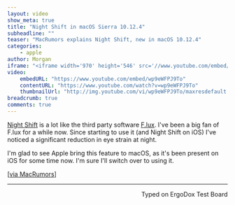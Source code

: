 ```yaml
---
layout: video
show_meta: true
title: "Night Shift in macOS Sierra 10.12.4"
subheadline: ""
teaser: "MacRumors explains Night Shift, new in macOS 10.12.4"
categories:
    - apple
author: Morgan
iframe: "<iframe width='970' height='546' src='//www.youtube.com/embed/wp9eWFPJ9To' frameborder='0' allowfullscreen></iframe>"
video:
    embedURL: "https://www.youtube.com/embed/wp9eWFPJ9To"
    contentURL: "https://www.youtube.com/watch?v=wp9eWFPJ9To"
    thumbnailUrl: "http://img.youtube.com/vi/wp9eWFPJ9To/maxresdefault.jpg"
breadcrumb: true
comments: true
---
```


[Night Shift](http://www.imore.com/night-shift-ios-93-explained) is a lot like the third party software [F.lux](https://justgetflux.com/). I've been a big fan of F.lux for a while now. Since starting to use it (and Night Shift on iOS) I've noticed a significant reduction in eye strain at night.

I'm glad to see Apple bring this feature to macOS, as it's been present on iOS for some time now. I'm sure I'll switch over to using it.

[[via MacRumors](https://www.macrumors.com/2017/03/27/apple-releases-macos-sierra-10-12-4/)]

---
<p align="right">Typed on ErgoDox Test Board</p>
